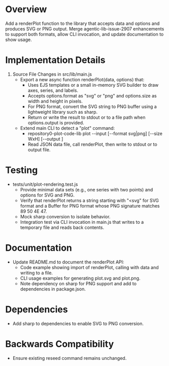 # Overview

Add a renderPlot function to the library that accepts data and options and produces SVG or PNG output. Merge agentic-lib-issue-2907 enhancements to support both formats, allow CLI invocation, and update documentation to show usage.

# Implementation Details

1. Source File Changes in src/lib/main.js
   - Export a new async function renderPlot(data, options) that:
     - Uses EJS templates or a small in-memory SVG builder to draw axes, series, and labels.
     - Accepts options.format as "svg" or "png" and options.size as width and height in pixels.
     - For PNG format, convert the SVG string to PNG buffer using a lightweight library such as sharp.
     - Return or write the result to stdout or to a file path when options.output is provided.
   - Extend main CLI to detect a "plot" command:
     - repository0-plot-code-lib plot --input <jsonFile> [--format svg|png] [--size WxH] [--output <path>]
     - Read JSON data file, call renderPlot, then write to stdout or to output file.

# Testing

- tests/unit/plot-rendering.test.js
  - Provide minimal data sets (e.g., one series with two points) and options for SVG and PNG.
  - Verify that renderPlot returns a string starting with "<svg" for SVG format and a Buffer for PNG format whose PNG signature matches 89 50 4E 47.
  - Mock sharp conversion to isolate behavior.
  - Integration test via CLI invocation in main.js that writes to a temporary file and reads back contents.

# Documentation

- Update README.md to document the renderPlot API:
  - Code example showing import of renderPlot, calling with data and writing to a file.
  - CLI usage examples for generating plot.svg and plot.png.
  - Note dependency on sharp for PNG support and add to dependencies in package.json.

# Dependencies

- Add sharp to dependencies to enable SVG to PNG conversion.

# Backwards Compatibility

- Ensure existing reseed command remains unchanged.

